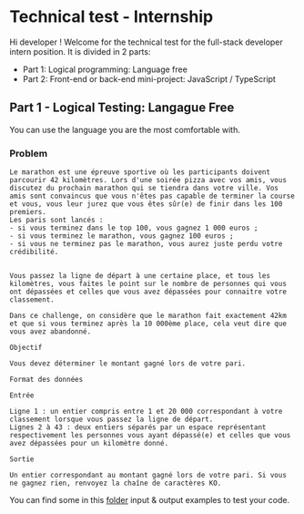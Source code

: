 # Technical test - Internship

Hi developer ! Welcome for the technical test for the full-stack developer intern position.
It is divided in 2 parts:

- Part 1: Logical programming: Language free
- Part 2: Front-end or back-end mini-project:  JavaScript / TypeScript


## Part 1 - Logical Testing: Langague Free

You can use the language you are the most comfortable with.


### Problem

```
Le marathon est une épreuve sportive où les participants doivent parcourir 42 kilomètres. Lors d'une soirée pizza avec vos amis, vous discutez du prochain marathon qui se tiendra dans votre ville. Vos amis sont convaincus que vous n'êtes pas capable de terminer la course et vous, vous leur jurez que vous êtes sûr(e) de finir dans les 100 premiers.
Les paris sont lancés :
- si vous terminez dans le top 100, vous gagnez 1 000 euros ;
- si vous terminez le marathon, vous gagnez 100 euros ;
- si vous ne terminez pas le marathon, vous aurez juste perdu votre crédibilité.


Vous passez la ligne de départ à une certaine place, et tous les kilomètres, vous faites le point sur le nombre de personnes qui vous ont dépassées et celles que vous avez dépassées pour connaitre votre classement.

Dans ce challenge, on considère que le marathon fait exactement 42km et que si vous terminez après la 10 000ème place, cela veut dire que vous avez abandonné.

Objectif

Vous devez déterminer le montant gagné lors de votre pari.

Format des données

Entrée

Ligne 1 : un entier compris entre 1 et 20 000 correspondant à votre classement lorsque vous passez la ligne de départ.
Lignes 2 à 43 : deux entiers séparés par un espace représentant respectivement les personnes vous ayant dépassé(e) et celles que vous avez dépassées pour un kilomètre donné.

Sortie

Un entier correspondant au montant gagné lors de votre pari. Si vous ne gagnez rien, renvoyez la chaîne de caractères KO.
```

You can find some in this [folder]() input & output examples to test your code.

